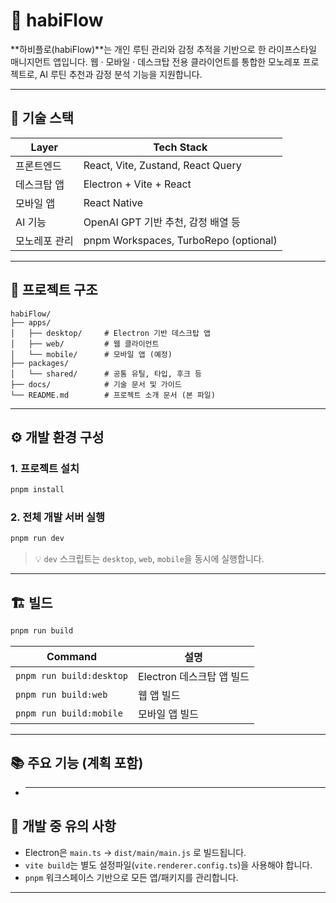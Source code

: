 # 🌿 habiFlow

**하비플로(habiFlow)**는 개인 루틴 관리와 감정 추적을 기반으로 한 라이프스타일 매니지먼트 앱입니다.
웹 · 모바일 · 데스크탑 전용 클라이언트를 통합한 모노레포 프로젝트로, AI 루틴 추천과 감정 분석 기능을 지원합니다.

---

## 📆 기술 스택

| Layer         | Tech Stack                                 |
| ------------- | ------------------------------------------ |
| 프론트엔드    | React, Vite, Zustand, React Query          |
| 데스크탑 앱   | Electron + Vite + React                    |
| 모바일 앱     | React Native                               |
| AI 기능       | OpenAI GPT 기반 추천, 감정 배열 등         |
| 모노레포 관리 | pnpm Workspaces, TurboRepo (optional)      |

---

## 📂 프로젝트 구조

```
habiFlow/
├── apps/
│   ├── desktop/     # Electron 기반 데스크탑 앱
│   ├── web/         # 웹 클라이언트
│   └── mobile/      # 모바일 앱 (예정)
├── packages/
│   └── shared/      # 공통 유틸, 타입, 후크 등
├── docs/            # 기술 문서 및 가이드
└── README.md        # 프로젝트 소개 문서 (본 파일)
```

---

## ⚙️ 개발 환경 구성

### 1. 프로젝트 설치

```bash
pnpm install
```

### 2. 전체 개발 서버 실행

```bash
pnpm run dev
```

> 💡 `dev` 스크립트는 `desktop`, `web`, `mobile`을 동시에 실행합니다.

---

## 🏗️ 빌드

```bash
pnpm run build
```

| Command                  | 설명                      |
| ------------------------ | ------------------------- |
| `pnpm run build:desktop` | Electron 데스크탑 앱 빌드 |
| `pnpm run build:web`     | 웹 앱 빌드                |
| `pnpm run build:mobile`  | 모바일 앱 빌드            |

---

## 📚 주요 기능 (계획 포함)

- ***

## 🧚 개발 중 유의 사항

- Electron은 `main.ts` → `dist/main/main.js` 로 빌드됩니다.
- `vite build`는 별도 설정파일(`vite.renderer.config.ts`)을 사용해야 합니다.
- `pnpm` 워크스페이스 기반으로 모든 앱/패키지를 관리합니다.

---
